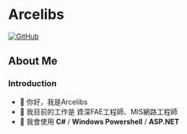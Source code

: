 # Arcelibs

[![GitHub](https://img.shields.io/badge/GitHub-Arcelibs-%2312100E.svg?logo=Github&logoColor=white)](https://github.com/Arcelibs)

## About Me

### Introduction

- 👋 你好，我是Arcelibs
- 👀 我目前的工作是 資深FAE工程師、MIS網路工程師
- 🌱 我會使用 **C#** / **Windows Powershell** / **ASP.NET**

  
